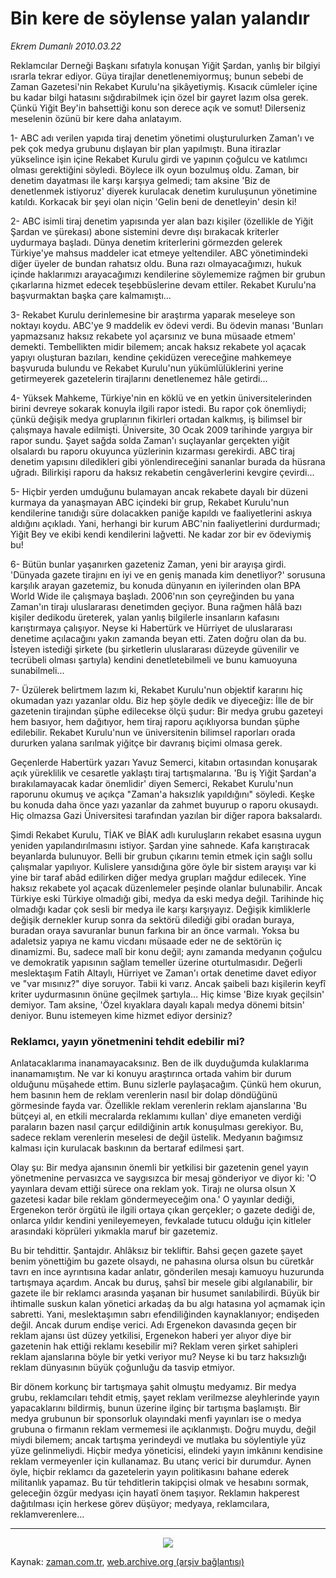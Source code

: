 # Bin kere de söylense yalan yalandır

*Ekrem Dumanlı 2010.03.22*

<td class="columnist-detail">
<p>Reklamcılar Derneği Başkanı sıfatıyla konuşan Yiğit Şardan, yanlış bir bilgiyi ısrarla tekrar ediyor. Güya tirajlar denetlenemiyormuş; bunun sebebi de Zaman Gazetesi'nin Rekabet Kurulu'na şikâyetiymiş. Kısacık cümleler içine bu kadar bilgi hatasını sığdırabilmek için özel bir gayret lazım olsa gerek.  Çünkü Yiğit Bey'in bahsettiği konu son derece açık ve somut! Dilerseniz meselenin özünü bir kere daha anlatayım.</p>
<p>
<div id="haberMetinDiv">
<p>1- ABC adı verilen yapıda tiraj denetim yönetimi oluşturulurken Zaman'ı ve pek çok medya grubunu dışlayan bir plan yapılmıştı. Buna itirazlar yükselince işin içine Rekabet Kurulu girdi ve yapının çoğulcu ve katılımcı olması gerektiğini söyledi. Böylece ilk oyun bozulmuş oldu. Zaman, bir denetim dayatması ile karşı karşıya gelmedi; tam aksine 'Biz de denetlenmek istiyoruz' diyerek kurulacak denetim kuruluşunun yönetimine katıldı. Korkacak bir şeyi olan niçin 'Gelin beni de denetleyin' desin ki!
<p>2- ABC isimli tiraj denetim yapısında yer alan bazı kişiler (özellikle de Yiğit Şardan ve şürekası) abone sistemini devre dışı bırakacak kriterler uydurmaya başladı. Dünya denetim kriterlerini görmezden gelerek Türkiye'ye mahsus maddeler icat etmeye yeltendiler. ABC yönetimindeki diğer üyeler de bundan rahatsız oldu. Buna razı olmayacağımızı, hukuk içinde haklarımızı arayacağımızı kendilerine söylememize rağmen bir grubun çıkarlarına hizmet edecek teşebbüslerine devam ettiler. Rekabet Kurulu'na başvurmaktan başka çare kalmamıştı...
<p>3- Rekabet Kurulu derinlemesine bir araştırma yaparak meseleye son noktayı koydu. ABC'ye 9 maddelik ev ödevi verdi. Bu ödevin manası 'Bunları yapmazsanız haksız rekabete yol açarsınız ve buna müsaade etmem' demekti. Tembellikten midir bilemem; ancak haksız rekabete yol açacak yapıyı oluşturan bazıları, kendine çekidüzen vereceğine mahkemeye başvuruda bulundu ve Rekabet Kurulu'nun yükümlülüklerini yerine getirmeyerek gazetelerin tirajlarını denetlenemez hâle getirdi...
<p>4- Yüksek Mahkeme, Türkiye'nin en köklü ve en yetkin üniversitelerinden birini devreye sokarak konuyla ilgili rapor istedi. Bu rapor çok önemliydi; çünkü değişik medya gruplarının fikirleri ortadan kalkmış, iş bilimsel bir çalışmaya havale edilmişti. Üniversite, 30 Ocak 2009 tarihinde yargıya bir rapor sundu. Şayet sağda solda Zaman'ı suçlayanlar gerçekten yiğit olsalardı bu raporu okuyunca yüzlerinin kızarması gerekirdi. ABC tiraj denetim yapısını diledikleri gibi yönlendireceğini sananlar burada da hüsrana uğradı. Bilirkişi raporu da haksız rekabetin cengâverlerini kevgire çevirdi...
<p>5- Hiçbir yerden umduğunu bulamayan ancak rekabete dayalı bir düzeni kurmaya da yanaşmayan ABC içindeki bir grup, Rekabet Kurulu'nun kendilerine tanıdığı süre dolacakken paniğe kapıldı ve faaliyetlerini askıya aldığını açıkladı. Yani, herhangi bir kurum ABC'nin faaliyetlerini durdurmadı; Yiğit Bey ve ekibi kendi kendilerini lağvetti. Ne kadar zor bir ev ödeviymiş bu!
<p>6- Bütün bunlar yaşanırken gazeteniz Zaman, yeni bir arayışa girdi. 'Dünyada gazete tirajını en iyi ve en geniş manada kim denetliyor?' sorusuna karşılık arayan gazetemiz, bu konuda dünyanın en iyilerinden olan BPA World Wide ile çalışmaya başladı. 2006'nın son çeyreğinden bu yana Zaman'ın tirajı uluslararası denetimden geçiyor. Buna rağmen hâlâ bazı kişiler dedikodu üreterek, yalan yanlış bilgilerle insanların kafasını karıştırmaya çalışıyor. Neyse ki Habertürk ve Hürriyet de uluslararası denetime açılacağını yakın zamanda beyan etti. Zaten doğru olan da bu. İsteyen istediği şirkete (bu şirketlerin uluslararası düzeyde güvenilir ve tecrübeli olması şartıyla) kendini denetletebilmeli ve bunu kamuoyuna sunabilmeli...
<p>7- Üzülerek belirtmem lazım ki, Rekabet Kurulu'nun objektif kararını hiç okumadan yazı yazanlar oldu. Biz hep şöyle dedik ve diyeceğiz: İlle de bir gazetenin tirajından şüphe edilecekse ölçü şudur: Bir medya grubu gazeteyi hem basıyor, hem dağıtıyor, hem tiraj raporu açıklıyorsa bundan şüphe edilebilir. Rekabet Kurulu'nun ve üniversitenin bilimsel raporları orada dururken yalana sarılmak yiğitçe bir davranış biçimi olmasa gerek.
<p>Geçenlerde Habertürk yazarı Yavuz Semerci, kitabın ortasından konuşarak açık yüreklilik ve cesaretle yaklaştı tiraj tartışmalarına. 'Bu iş Yiğit Şardan'a bırakılamayacak kadar önemlidir' diyen Semerci, Rekabet Kurulu'nun raporunu okumuş ve açıkça "Zaman'a haksızlık yapıldığını" söyledi. Keşke bu konuda daha önce yazı yazanlar da zahmet buyurup o raporu okusaydı. Hiç olmazsa Gazi Üniversitesi tarafından yazılan bir diğer rapora baksalardı.
<p>Şimdi Rekabet Kurulu, TİAK ve BİAK adlı kuruluşların rekabet esasına uygun yeniden yapılandırılmasını istiyor. Şardan yine sahnede. Kafa karıştıracak beyanlarda bulunuyor. Belli bir grubun çıkarını temin etmek için sağlı sollu çalışmalar yapılıyor. Kulislere yansıdığına göre öyle bir sistem arayışı var ki yine bir taraf abâd edilirken diğer medya grupları mağdur edilecek. Yine haksız rekabete yol açacak düzenlemeler peşinde olanlar bulunabilir. Ancak Türkiye eski Türkiye olmadığı gibi, medya da eski medya değil. Tarihinde hiç olmadığı kadar çok sesli bir medya ile karşı karşıyayız. Değişik kimliklerle değişik dernekler kurup sonra da sektörü dilediği gibi oradan buraya, buradan oraya savuranlar bunun farkına bir an önce varmalı. Yoksa bu adaletsiz yapıya ne kamu vicdanı müsaade eder ne de sektörün iç dinamizmi. Bu, sadece malî bir konu değil; aynı zamanda medyanın çoğulcu ve demokratik yapısının sağlam temeller üzerine oturtulmasıdır. Değerli meslektaşım Fatih Altaylı, Hürriyet ve Zaman'ı ortak denetime davet ediyor ve "var mısınız?" diye soruyor. Tabii ki varız. Ancak şaibeli bazı kişilerin keyfî kriter uydurmasının önüne geçilmek şartıyla... Hiç kimse 'Bize kıyak geçilsin' demiyor. Tam aksine, 'Özel kıyaklara dayalı kapalı medya dönemi bitsin' deniyor. Bunu istemeyen kime hizmet ediyor dersiniz?
<p>
<p><h3>Reklamcı, yayın yönetmenini tehdit edebilir mi?</h3>
<p>Anlatacaklarıma inanamayacaksınız. Ben de ilk duyduğumda kulaklarıma inanamamıştım. Ne var ki konuyu araştırınca ortada vahim bir durum olduğunu müşahede ettim. Bunu sizlerle paylaşacağım. Çünkü hem okurun, hem basının hem de reklam verenlerin nasıl bir dolap döndüğünü görmesinde fayda var. Özellikle reklam verenlerin reklam ajanslarına 'Bu bütçeyi al, en etkili mecralarda reklamımı kullan' diye emaneten verdiği paraların bazen nasıl çarçur edildiğinin artık konuşulması gerekiyor. Bu, sadece reklam verenlerin meselesi de değil üstelik. Medyanın bağımsız kalması için kurulacak baskının da bertaraf edilmesi şart.
<p>Olay şu: Bir medya ajansının önemli bir yetkilisi bir gazetenin genel yayın yönetmenine pervasızca ve saygısızca bir mesaj gönderiyor ve diyor ki: 'O yayınlara devam ettiği sürece ona reklam yok. Tirajı ne olursa olsun X gazetesi kadar bile reklam göndermeyeceğim ona.' O yayınlar dediği, Ergenekon terör örgütü ile ilgili ortaya çıkan gerçekler; o gazete dediği de, onlarca yıldır kendini yenileyemeyen, fevkalade tutucu olduğu için kitleler arasındaki köprüleri yıkmakla maruf bir gazetemiz.
<p>Bu bir tehdittir. Şantajdır. Ahlâksız bir tekliftir. Bahsi geçen gazete şayet benim yönettiğim bu gazete olsaydı, ne pahasına olursa olsun bu cüretkâr tavrı en ince ayrıntısına kadar anlatır, gönderilen mesajı kamuoyu huzurunda tartışmaya açardım. Ancak bu duruş, şahsî bir mesele gibi algılanabilir, bir gazete ile bir reklamcı arasında yaşanan bir husumet sanılabilirdi. Büyük bir ihtimalle suskun kalan yönetici arkadaş da bu algı hatasına yol açmamak için sabretti. Yani, meslektaşımın sabrı efendiliğinden kaynaklanıyor; endişeden değil. Ancak durum endişe verici. Adı Ergenekon davasında geçen bir reklam ajansı üst düzey yetkilisi, Ergenekon haberi yer alıyor diye bir gazetenin hak ettiği reklamı kesebilir mi? Reklam veren şirket sahipleri reklam ajanslarına böyle bir yetki veriyor mu? Neyse ki bu tarz haksızlığı reklam dünyasının büyük çoğunluğu da tasvip etmiyor.
<p>Bir dönem korkunç bir tartışmaya şahit olmuştu medyamız. Bir medya grubu, reklamcıları tehdit etmiş, şayet reklam verilmezse aleyhlerinde yayın yapacaklarını bildirmiş, bunun üzerine ilginç bir tartışma başlamıştı. Bir medya grubunun bir sponsorluk olayındaki menfi yayınları ise o medya grubuna o firmanın reklam vermemesi ile açıklanmıştı. Doğru muydu, değil miydi bilemem; ancak tartışma yerindeydi ve mutlaka bu söylentiyle yüz yüze gelinmeliydi. Hiçbir medya yöneticisi, elindeki yayın imkânını kendisine reklam vermeyenler için kullanamaz. Bu utanç verici bir durumdur. Aynen öyle, hiçbir reklamcı da gazetelerin yayın politikasını bahane ederek militanlık yapamaz. Bu tür tehditlerin takipçisi olmak ve hesabını sormak, geleceğin özgür medyası için hayatî önem taşıyor. Reklamın hakperest dağıtılması için herkese görev düşüyor; medyaya, reklamcılara, reklamverenlere...
<p>
<hr/>
<p>
<p align="center"><img border="0" src="http://web.archive.org/web/20110107125158im_/http://medya.zaman.com.tr/2010/03/22/tiraj.png"/>
</p></p></p></p></p></p></p></p></p></p></p></p></p></p></p></p></p></p></div>
</p>
<a href="http://web.archive.org/web/20110107125158/mailto:e.dumanli@zaman.com.tr">
</a></td>

Kaynak: [zaman.com.tr](http://zaman.com.tr/yazar.do?yazino=964277), [web.archive.org (arşiv bağlantısı)](http://web.archive.org/web/20110107125158/http://www.zaman.com.tr/yazar.do?yazino=964277)
